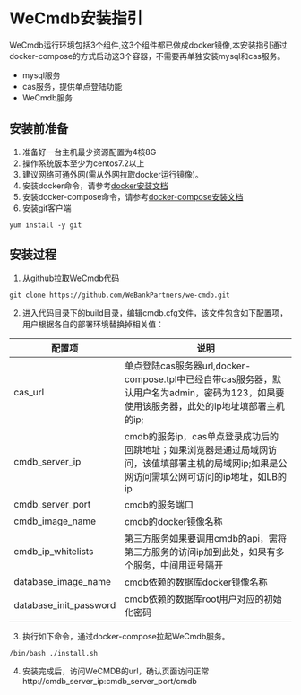# WeCmdb安装指引
WeCmdb运行环境包括3个组件,这3个组件都已做成docker镜像,本安装指引通过docker-compose的方式启动这3个容器，不需要再单独安装mysql和cas服务。
- mysql服务
- cas服务，提供单点登陆功能
- WeCmdb服务

 ## 安装前准备
 1. 准备好一台主机最少资源配置为4核8G
 2. 操作系统版本至少为centos7.2以上
 3. 建议网络可通外网(需从外网拉取docker运行镜像)。
 4. 安装docker命令，请参考[docker安装文档](docker_install_guide.md)
 5. 安装docker-compose命令，请参考[docker-compose安装文档](docker-compose_install_guide.md)
 6. 安装git客户端
 ```
 yum install -y git
 ```
 
 ## 安装过程
 1. 从github拉取WeCmdb代码
 ```
 git clone https://github.com/WeBankPartners/we-cmdb.git
 ```

 2. 进入代码目录下的build目录，编辑cmdb.cfg文件，该文件包含如下配置项，用户根据各自的部署环境替换掉相关值：
 
 配置项                    |说明
 -------------------------|--------------------
 cas_url                  |单点登陆cas服务器url,docker-compose.tpl中已经自带cas服务器，默认用户名为admin，密码为123，如果要使用该服务器，此处的ip地址填部署主机的ip;
 cmdb_server_ip           |cmdb的服务ip，cas单点登录成功后的回跳地址；如果浏览器是通过局域网访问，该值填部署主机的局域网ip;如果是公网访问需填公网可访问的ip地址，如LB的ip
 cmdb_server_port         |cmdb的服务端口
 cmdb_image_name          |cmdb的docker镜像名称
 cmdb_ip_whitelists       |第三方服务如果要调用cmdb的api，需将第三方服务的访问ip加到此处，如果有多个服务，中间用逗号隔开
 database_image_name      |cmdb依赖的数据库docker镜像名称
 database_init_password   |cmdb依赖的数据库root用户对应的初始化密码


 3. 执行如下命令，通过docker-compose拉起WeCmdb服务。
 ```
 /bin/bash ./install.sh
 ```
 
 4. 安装完成后，访问WeCMDB的url，确认页面访问正常 http://cmdb_server_ip:cmdb_server_port/cmdb
